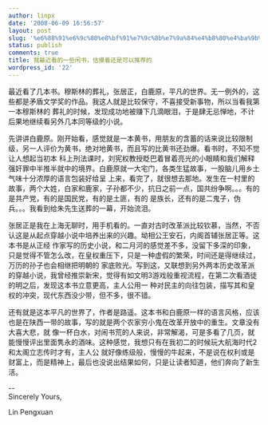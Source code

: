 ```yaml
---
author: linpx
date: '2008-06-09 16:56:57'
layout: post
slug: '%e6%88%91%e6%9c%80%e8%bf%91%e7%9c%8b%e7%9a%84%e4%b8%80%e4%ba%9b%e9%97%b2%e4%b9%a6%ef%bc%8c%e4%bc%b0%e6%91%b8%e7%9d%80%e8%bf%98%e6%98%af%e5%8f%af%e4%bb%a5%e6%8e%a8%e8%8d%90%e7%9a%84'
status: publish
comments: true
title: 我最近看的一些闲书，估摸着还是可以推荐的
wordpress_id: '22'
---
```


最近看了几本书。穆斯林的葬礼，张居正，白鹿原，平凡的世界。无一例外的，这些都是矛盾文学奖的作品。我这人就是比较保守，不喜接受新事物，所以当看我第一本穆斯林的
葬礼的时候，发现成功地被赚下几滴眼泪，于是肆无忌惮地，不计后果地继续看另外几本同等级的小说。

  
先讲讲白鹿原。刚开始看，感觉就是一本黄书，用朋友的含蓄的话来说比较限制级，另一人评价为黄书，绝对地黄书，而且写的比黄书还劲爆。看书时，不知不觉让人想起当初本
科上刑法课时，刘宪权教授眨巴着冒着亮光的小眼睛和我们解释强奸罪中半推半就中的境界。白鹿原就一大宅门，各类生猛故事，一股脑儿用乡土气味十分浓厚的语言包装好给呈
上来，看完了，就很想去那地。发生在一村里的故事，两个大姓，白家和鹿家，子孙都不少，抗日之前一点，国共纷争啊。。。有的是共产党，有的是国民党，有的是土匪，有的
是族长，还有的是二鬼子，伪兵。。。我看到给朱先生送葬的一幕，开始流泪。

  
张居正是我在上海无聊时，用手机看的。一直对古时改革派比较钦慕，当然，不否认这是从起点穿越小说中培养出来的兴趣。坳相公王安石，内阁首辅张居正等。这本书是从正经
作家写的历史小说，和二月河的感觉差不多，没留下多深的印象，只是觉得不管怎么改，在皇权重压下，只是一种虚假的繁荣，时间还是得继续过，万历的孙子也会相继把明朝的
家底败光。写到这，又联想到另外两本历史改革派的穿越小说，我曾经推崇新宋，觉得有如文明3游戏般重视流程，在第二次看酒徒的明之后，发现这本书立意更高，主人公用一
种对民主的向往包装，描写其和皇权的冲突，现代东西没少带，但不多，很不错。

  
还有就是这本平凡的世界了，作者是路遥。这本书和白鹿原一样的语言风格，应该也是在陕西一带的故事，写的就是两个农家穷小鬼在改革开放中的重生。文章没有大喜大悲，就
像一杯白水，对闹书荒的人来说，非常解渴，可是多看了几页，就能慢慢评出里面隽永的酒味。这种感觉，我想只有在我初二的时候玩大航海时代2和太阁立志传时才有，主人公
就好像练级般，慢慢的牛起来，不是说在权利或是财富上，而是精神上，最后也没说出结果如何，只是让读者知道，他们奔向了新生活。

  
--   
Sincerely Yours,

  
Lin Pengxuan

